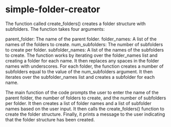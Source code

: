 # simple-folder-creator

The function called create_folders() creates a folder structure with subfolders. The function takes four arguments:

parent_folder: The name of the parent folder.
folder_names: A list of the names of the folders to create.
num_subfolders: The number of subfolders to create per folder.
subfolder_names: A list of the names of the subfolders to create.
The function works by iterating over the folder_names list and creating a folder for each name. It then replaces any spaces in the folder names with underscores. For each folder, the function creates a number of subfolders equal to the value of the num_subfolders argument. It then iterates over the subfolder_names list and creates a subfolder for each name.

The main function of the code prompts the user to enter the name of the parent folder, the number of folders to create, and the number of subfolders per folder. It then creates a list of folder names and a list of subfolder names based on the user input. It then calls the create_folders() function to create the folder structure. Finally, it prints a message to the user indicating that the folder structure has been created.

